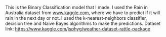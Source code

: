  This is the Binary Classification model that I made. I used the Rain in Australia dataset from www.kaggle.com, where we have to predict if it will rain in the next day or not. I used the k-nearest-neighbors classifier, decision tree and Naive Bayes algorithms to make the predictions. 
 Dataset link: https://www.kaggle.com/jsphyg/weather-dataset-rattle-package
